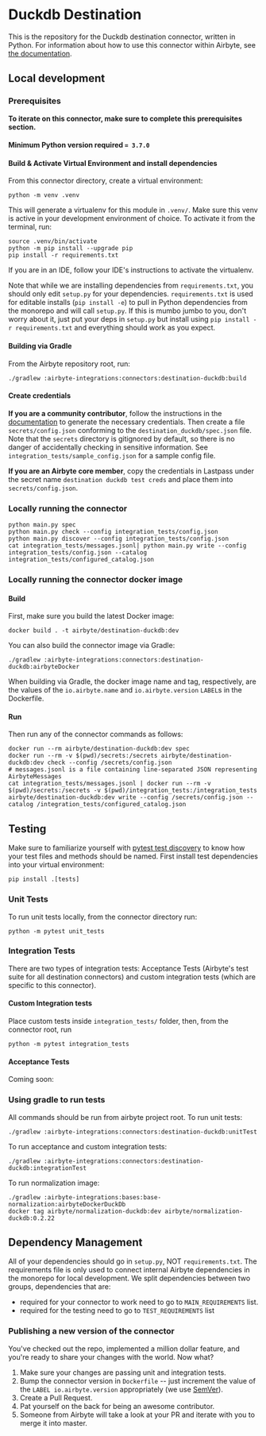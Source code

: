 # Duckdb Destination

This is the repository for the Duckdb destination connector, written in Python.
For information about how to use this connector within Airbyte, see [the documentation](https://docs.airbyte.com/integrations/destinations/duckdb).

## Local development

### Prerequisites
**To iterate on this connector, make sure to complete this prerequisites section.**

#### Minimum Python version required `= 3.7.0`

#### Build & Activate Virtual Environment and install dependencies
From this connector directory, create a virtual environment:
```
python -m venv .venv
```

This will generate a virtualenv for this module in `.venv/`. Make sure this venv is active in your
development environment of choice. To activate it from the terminal, run:
```
source .venv/bin/activate
python -m pip install --upgrade pip
pip install -r requirements.txt
```
If you are in an IDE, follow your IDE's instructions to activate the virtualenv.

Note that while we are installing dependencies from `requirements.txt`, you should only edit `setup.py` for your dependencies. `requirements.txt` is
used for editable installs (`pip install -e`) to pull in Python dependencies from the monorepo and will call `setup.py`.
If this is mumbo jumbo to you, don't worry about it, just put your deps in `setup.py` but install using `pip install -r requirements.txt` and everything
should work as you expect.

#### Building via Gradle
From the Airbyte repository root, run:
```
./gradlew :airbyte-integrations:connectors:destination-duckdb:build
```

#### Create credentials
**If you are a community contributor**, follow the instructions in the [documentation](https://docs.airbyte.com/integrations/destinations/duckdb)
to generate the necessary credentials. Then create a file `secrets/config.json` conforming to the `destination_duckdb/spec.json` file.
Note that the `secrets` directory is gitignored by default, so there is no danger of accidentally checking in sensitive information.
See `integration_tests/sample_config.json` for a sample config file.

**If you are an Airbyte core member**, copy the credentials in Lastpass under the secret name `destination duckdb test creds`
and place them into `secrets/config.json`.

### Locally running the connector
```
python main.py spec
python main.py check --config integration_tests/config.json
python main.py discover --config integration_tests/config.json
cat integration_tests/messages.jsonl| python main.py write --config integration_tests/config.json --catalog integration_tests/configured_catalog.json
```


### Locally running the connector docker image

#### Build
First, make sure you build the latest Docker image:
```
docker build . -t airbyte/destination-duckdb:dev
```

You can also build the connector image via Gradle:
```
./gradlew :airbyte-integrations:connectors:destination-duckdb:airbyteDocker
```
When building via Gradle, the docker image name and tag, respectively, are the values of the `io.airbyte.name` and `io.airbyte.version` `LABEL`s in
the Dockerfile.

#### Run
Then run any of the connector commands as follows:
```
docker run --rm airbyte/destination-duckdb:dev spec
docker run --rm -v $(pwd)/secrets:/secrets airbyte/destination-duckdb:dev check --config /secrets/config.json
# messages.jsonl is a file containing line-separated JSON representing AirbyteMessages
cat integration_tests/messages.jsonl | docker run --rm -v $(pwd)/secrets:/secrets -v $(pwd)/integration_tests:/integration_tests airbyte/destination-duckdb:dev write --config /secrets/config.json --catalog /integration_tests/configured_catalog.json
```

## Testing
   Make sure to familiarize yourself with [pytest test discovery](https://docs.pytest.org/en/latest/goodpractices.html#test-discovery) to know how your test files and methods should be named.
First install test dependencies into your virtual environment:
```
pip install .[tests]
```
### Unit Tests
To run unit tests locally, from the connector directory run:
```
python -m pytest unit_tests
```

### Integration Tests
There are two types of integration tests: Acceptance Tests (Airbyte's test suite for all destination connectors) and custom integration tests (which are specific to this connector).
#### Custom Integration tests
Place custom tests inside `integration_tests/` folder, then, from the connector root, run
```
python -m pytest integration_tests
```
#### Acceptance Tests
Coming soon: 

### Using gradle to run tests
All commands should be run from airbyte project root.
To run unit tests:
```
./gradlew :airbyte-integrations:connectors:destination-duckdb:unitTest
```
To run acceptance and custom integration tests:
```
./gradlew :airbyte-integrations:connectors:destination-duckdb:integrationTest
```

To run normalization image:
```
./gradlew :airbyte-integrations:bases:base-normalization:airbyteDockerDuckDb 
docker tag airbyte/normalization-duckdb:dev airbyte/normalization-duckdb:0.2.22 
```


## Dependency Management
All of your dependencies should go in `setup.py`, NOT `requirements.txt`. The requirements file is only used to connect internal Airbyte dependencies in the monorepo for local development.
We split dependencies between two groups, dependencies that are:
* required for your connector to work need to go to `MAIN_REQUIREMENTS` list.
* required for the testing need to go to `TEST_REQUIREMENTS` list

### Publishing a new version of the connector
You've checked out the repo, implemented a million dollar feature, and you're ready to share your changes with the world. Now what?
1. Make sure your changes are passing unit and integration tests.
1. Bump the connector version in `Dockerfile` -- just increment the value of the `LABEL io.airbyte.version` appropriately (we use [SemVer](https://semver.org/)).
1. Create a Pull Request.
1. Pat yourself on the back for being an awesome contributor.
1. Someone from Airbyte will take a look at your PR and iterate with you to merge it into master.
